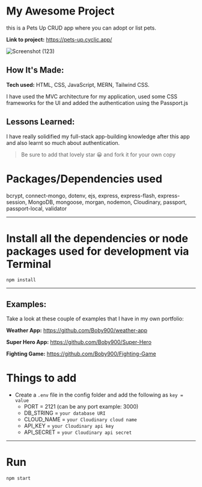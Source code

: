 # My Awesome Project
this is a Pets Up CRUD app where you can adopt or list pets.

**Link to project:** https://pets-up.cyclic.app/


![Screenshot (123)](https://github.com/Boby900/kitty-up/assets/111265239/a49dc6b7-763d-44a1-a305-eb1705fae6c4)


## How It's Made:

**Tech used:** HTML, CSS, JavaScript, MERN, Tailwind CSS.

I have used the MVC architecture for my application, used some CSS frameworks for the UI and added the authentication using the Passport.js


## Lessons Learned:

I have really solidified my full-stack app-building knowledge after this app and also learnt so much about authentication.

> Be sure to add that lovely star 😀 and fork it for your own copy


# Packages/Dependencies used 

bcrypt, connect-mongo, dotenv, ejs, express, express-flash, express-session, MongoDB, mongoose, morgan, nodemon, Cloudinary, passport, passport-local, validator

---

# Install all the dependencies or node packages used for development via Terminal

`npm install` 

---


## Examples:
Take a look at these couple of examples that I have in my own portfolio:

**Weather App:** https://github.com/Boby900/weather-app

**Super Hero App:** https://github.com/Boby900/Super-Hero

**Fighting Game:** https://github.com/Boby900/Fighting-Game


# Things to add

- Create a `.env` file in the config folder and add the following as `key = value`
  - PORT = 2121 (can be any port example: 3000)
  - DB_STRING = `your database URI`
  - CLOUD_NAME = `your Cloudinary cloud name`
  - API_KEY = `your Cloudinary api key`
  - API_SECRET = `your Cloudinary api secret`

---

# Run

`npm start`
